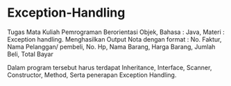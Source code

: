 # Exception-Handling
Tugas Mata Kuliah Pemrograman Berorientasi Objek, Bahasa : Java, Materi : Exception handling.
Menghasilkan Output Nota dengan format :
No. Faktur, Nama Pelanggan/ pembeli, No. Hp, Nama Barang, Harga Barang, Jumlah Beli, Total Bayar

Dalam program tersebut harus terdapat Inheritance, Interface, Scanner, Constructor, Method, Serta penerapan Exception Handling.
